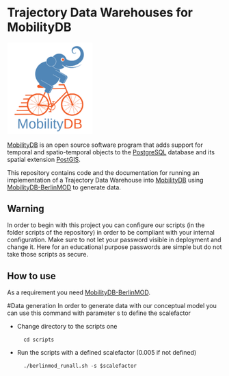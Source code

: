 Trajectory Data Warehouses for MobilityDB
==================================

<img src="doc/images/mobilitydb-logo.svg" width="200" alt="MobilityDB Logo" />

[MobilityDB](https://github.com/ULB-CoDE-WIT/MobilityDB) is an open source software program that adds support for temporal and spatio-temporal objects to the [PostgreSQL](https://www.postgresql.org/) database and its spatial extension [PostGIS](http://postgis.net/).

This repository contains code and the documentation for running an implementation of a Trajectory Data Warehouse into [MobilityDB](https://github.com/ULB-CoDE-WIT/MobilityDB) using [MobilityDB-BerlinMOD](https://github.com/MobilityDB/MobilityDB-BerlinMOD) to generate data.

Warning
-------------
In order to begin with this project you can configure our scripts (in the folder scripts of the repository) in order to be compliant 
with your internal configuration. Make sure to not let your password visible in deployment and change it. Here for an educational 
purpose passwords are simple but do not take those scripts as secure. 


How to use
-------------

As a requirement you need [MobilityDB-BerlinMOD](https://github.com/MobilityDB/MobilityDB-BerlinMOD).

#Data generation
In order to generate data with our conceptual model you can use this command with parameter s to define the scalefactor

* Change directory to the scripts one 

        cd scripts
* Run the scripts with a defined scalefactor (0.005 if not defined)

        ./berlinmod_runall.sh -s $scalefactor